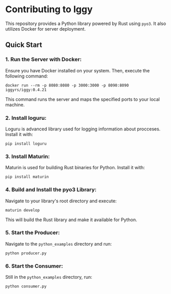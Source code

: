 # Contributing to Iggy

This repository provides a Python library powered by Rust using `pyo3`. It also utilizes Docker for server deployment.

## Quick Start

### 1. Run the Server with Docker:

Ensure you have Docker installed on your system. Then, execute the following command:

```
docker run --rm -p 8080:8080 -p 3000:3000 -p 8090:8090 iggyrs/iggy:0.4.21
```


This command runs the server and maps the specified ports to your local machine.

### 2. Install loguru:
Loguru is advanced library used for logging information about procceses. Install it with:

```
pip install loguru
```

### 3. Install Maturin:

Maturin is used for building Rust binaries for Python. Install it with:

```
pip install maturin
```

### 4. Build and Install the pyo3 Library:

Navigate to your library's root directory and execute:

```
maturin develop
```


This will build the Rust library and make it available for Python.

### 5. Start the Producer:

Navigate to the `python_examples` directory and run:

```
python producer.py
```

### 6. Start the Consumer:

Still in the `python_examples` directory, run:

```
python consumer.py
```
